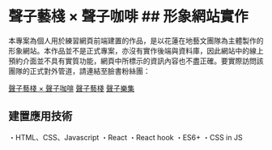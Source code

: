 # 聲子藝棧 × 聲子咖啡 ## 形象網站實作

本專案為個人用於練習網頁前端建置的作品，是以花蓮在地藝文團隊為主體製作的形象網站。本作品並不是正式專案，亦沒有實作後端與資料庫，因此網站中的線上預約介面並不具有實質功能，網頁中所標示的資訊內容也不盡正確。要實際訪問該團隊的正式對外管道，請連結至臉書粉絲團：

[聲子藝棧 × 聲子咖啡](https://www.facebook.com/phononartsncafe2020)
[聲子藝棧](https://www.facebook.com/phononarts)
[聲子樂集](https://www.facebook.com/phononmusicart)

## 建置應用技術

・HTML、CSS、Javascript
・React
・React hook
・ES6+
・CSS in JS

